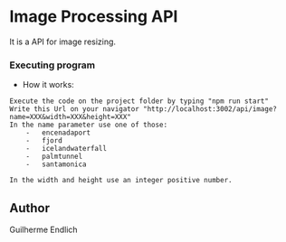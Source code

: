 # Image Processing API

It is a API for image resizing.

### Executing program

* How it works:
```
Execute the code on the project folder by typing "npm run start"
Write this Url on your navigator "http://localhost:3002/api/image?name=XXX&width=XXX&height=XXX"
In the name parameter use one of those:
    -   encenadaport
    -   fjord
    -   icelandwaterfall
    -   palmtunnel
    -   santamonica

In the width and height use an integer positive number.
```

## Author

Guilherme Endlich
